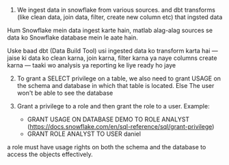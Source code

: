 1. We ingest data in snowflake from various sources. and dbt transforms (like clean data, join data, filter, create new column etc) that ingsted data

Hum Snowflake mein data ingest karte hain, matlab alag-alag sources se data ko Snowflake database mein le aate hain.

Uske baad dbt (Data Build Tool) usi ingested data ko transform karta hai — jaise ki data ko clean karna, join karna, filter karna ya naye columns create karna — taaki wo analysis ya reporting ke liye ready ho jaye

2. To grant a SELECT privilege on a table, we also need to grant USAGE on the schema and database in which that table is located. Else The user won't be able to see the database

3. Grant a privilege to a role and then grant the role to a user. Example:

   - GRANT USAGE ON DATABASE DEMO TO ROLE ANALYST (https://docs.snowflake.com/en/sql-reference/sql/grant-privilege)
   - GRANT ROLE ANALYST TO USER daniel

a role must have usage rights on both the schema and the database to access the objects effectively.
